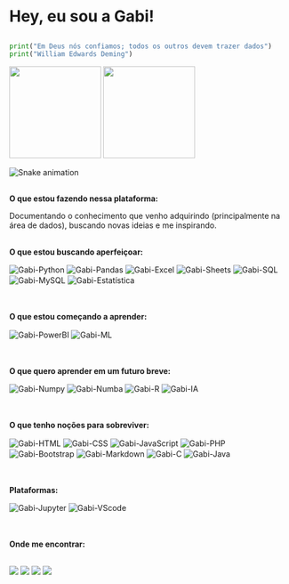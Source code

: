 # Hey, eu sou a Gabi!
  ##

~~~Python
print("Em Deus nós confiamos; todos os outros devem trazer dados")
print("William Edwards Deming")
~~~

<div>
  <img height="165em" src="https://github-readme-stats.vercel.app/api?username=GabrielaCardosoSilva&theme=tokyonight&show_icons=true&bg_color=2F2F3E&title_color=d18aff&text_color=fff&icon_color=&d18aff&include_all_commits=true&count_private=true&hide_border=true"/>
  <img height="165em" src="https://github-readme-stats.vercel.app/api/top-langs/?username=GabrielaCardosoSilva&theme=tokyonight&langs_count=7&bg_color=2F2F3E&title_color=d18aff&text_color=fff&icon_color=BE90F2&layout=compact&hide_border=true"/>
</div>


![Snake animation](https://github.com/GabrielaCardosoSilva/GabrielaCardosoSilva/blob/output/github-contribution-grid-snake.svg)

##

**O que estou fazendo nessa plataforma:**

Documentando o conhecimento que venho adquirindo (principalmente na área de dados), buscando novas ideias e me inspirando.
<br>
<br>

**O que estou buscando aperfeiçoar:**
<div>
  <img align="center" alt="Gabi-Python" src="https://img.shields.io/badge/Python-323330?style=for-the-badge&logo=python&logoColor=white">
  <img align="center" alt="Gabi-Pandas" src="https://img.shields.io/badge/Pandas-323330?style=for-the-badge&logo=pandas&logoColor=white">
  <img align="center" alt="Gabi-Excel" src="https://img.shields.io/badge/Microsoft_Excel-323330?style=for-the-badge&logo=microsoft-excel&logoColor=white">
  <img align="center" alt="Gabi-Sheets" src="https://img.shields.io/badge/Google%20Sheets-323330?style=for-the-badge&logo=google-sheets&logoColor=white">
  <img align="center" alt="Gabi-SQL" src="https://img.shields.io/badge/Microsoft%20SQL%20Server-323330?style=for-the-badge&logo=microsoft%20sql%20server&logoColor=whit">
  <img align="center" alt="Gabi-MySQL" src="https://img.shields.io/badge/MySQL-323330?style=for-the-badge&logo=mysql&logoColor=white">
  <img align="center" alt="Gabi-Estatística" src="https://img.shields.io/badge/Estatística-323330?style=for-the-badge">
</div>
<br>
<br>

**O que estou começando a aprender:**
<div>
  <img align="center" alt="Gabi-PowerBI" src="https://img.shields.io/badge/PowerBI-323330?style=for-the-badge&logo=Power%20BI&logoColor=white">
  <img align="center" alt="Gabi-ML" src="https://img.shields.io/badge/Machine%20Learning-323330?style=for-the-badge">
</div>
<br>
<br>

**O que quero aprender em um futuro breve:**
<div>
  <img align="center" alt="Gabi-Numpy" src="https://img.shields.io/badge/Numpy-323330?style=for-the-badge&logo=numpy&logoColor=white">
  <img align="center" alt="Gabi-Numba" src="https://img.shields.io/badge/Numba-323330?style=for-the-badge&logo=Numba&logoColor=white">
  <img align="center" alt="Gabi-R" src="https://img.shields.io/badge/R-323330?style=for-the-badge&logo=r&logoColor=white">
  <img align="center" alt="Gabi-IA" src="https://img.shields.io/badge/Inteligência%20Artificial-323330?style=for-the-badge">
</div>
<br>
<br>

**O que tenho noções para sobreviver:**
<div>
  <img align="center" alt="Gabi-HTML" src="https://img.shields.io/badge/HTML5-323330?style=for-the-badge&logo=html5&logoColor=white">
  <img align="center" alt="Gabi-CSS" src="https://img.shields.io/badge/CSS3-323330?style=for-the-badge&logo=css3&logoColor=white">
  <img align="center" alt="Gabi-JavaScript" src="https://img.shields.io/badge/JavaScript-323330?style=for-the-badge&logo=javascript&logoColor=F7DF1E">
  <img align="center" alt="Gabi-PHP" src="https://img.shields.io/badge/PHP-323330?style=for-the-badge&logo=php&logoColor=white">
  <img align="center" alt="Gabi-Bootstrap" src="https://img.shields.io/badge/Bootstrap-323330?style=for-the-badge&logo=bootstrap&logoColor=white">
  <img align="center" alt="Gabi-Markdown" src="https://img.shields.io/badge/Markdown-323330?style=for-the-badge&logo=markdown&logoColor=white">
  <img align="center" alt="Gabi-C" src="https://img.shields.io/badge/C-323330?style=for-the-badge&logo=c&logoColor=white">
  <img align="center" alt="Gabi-Java" src="https://img.shields.io/badge/Java-323330?style=for-the-badge&logo=java&logoColor=white">
</div>
<br>
<br>

**Plataformas:**
<div>
  <img align="center" alt="Gabi-Jupyter" src="https://img.shields.io/badge/Jupyter-323330.svg?&style=for-the-badge&logo=Jupyter&logoColor=white">
  <img align="center" alt="Gabi-VScode" src="https://img.shields.io/badge/Visual_Studio_Code-323330?style=for-the-badge&logo=visual%20studio%20code&logoColor=white">
</div>
<br>
<br>

**Onde me encontrar:**
<div><br>
  <a href="https://www.linkedin.com/in/gabriela-cardoso-76a0a9194/?originalSubdomain=br" target="_blank" rel="external"><img src="https://img.shields.io/badge/LinkedIn-323330?style=for-the-badge&logo=linkedin&logoColor=white"></a>
  <a href="https://www.linkedin.com/in/gabriela-cardoso-76a0a9194/?originalSubdomain=br" target="_blank" rel="external"><img src="https://img.shields.io/badge/Microsoft_Outlook-323330?style=for-the-badge&logo=microsoft-outlook&logoColor=white"></a>
  <a href="https://www.linkedin.com/in/gabriela-cardoso-76a0a9194/?originalSubdomain=br" target="_blank" rel="external"><img src="https://img.shields.io/badge/-Hackerrank-323330?style=for-the-badge&logo=HackerRank&logoColor=white"></a>
  <a href="https://www.linkedin.com/in/gabriela-cardoso-76a0a9194/?originalSubdomain=br" target="_blank" rel="external"><img src="https://img.shields.io/badge/Kaggle-323330?style=for-the-badge&logo=Kaggle&logoColor=white"></a>
</div>
